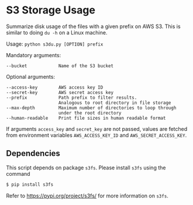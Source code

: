 # S3 Storage Usage

Summarize disk usage of the files with a given prefix on AWS S3. This is similar to doing `du -h` on a Linux machine.

Usage: `python s3du.py [OPTION] prefix`

Mandatory arguments:
```
--bucket            Name of the S3 bucket
```

Optional arguments:
```
--access-key        AWS access key ID
--secret-key        AWS secret access key
--prefix            Path prefix to filter results.
                    Analogous to root directory in file storage
--max-depth         Maximum number of directories to loop through
                    under the root directory
--human-readable    Print file sizes in human readable format
```
If arguments `access_key` and `secret_key` are not passed, values are fetched from environment variables `AWS_ACCESS_KEY_ID` and `AWS_SECRET_ACCESS_KEY`.

## Dependencies
This script depends on package `s3fs`. Please install `s3fs` using the command
```bash
$ pip install s3fs
```
Refer to https://pypi.org/project/s3fs/ for more information on `s3fs`.
